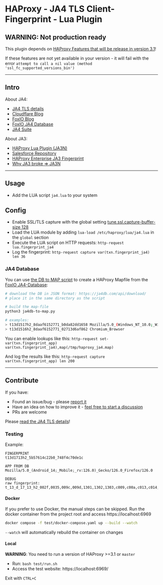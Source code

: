 # HAProxy - JA4 TLS Client-Fingerprint - Lua Plugin

## WARNING: Not production ready

This plugin depends on [HAProxy Features that will be release in version 3.1](https://github.com/haproxy/haproxy/issues/2495)!

If these features are not yet available in your version - it will fail with the error `attempt to call a nil value (method 'ssl_fc_supported_versions_bin')`

----

## Intro

About JA4:

* [JA4 TLS details](https://github.com/FoxIO-LLC/ja4/blob/main/technical_details/JA4.md)
* [Cloudflare Blog](https://blog.cloudflare.com/ja4-signals)
* [FoxIO Blog](https://blog.foxio.io/ja4%2B-network-fingerprinting)
* [FoxIO JA4 Database](https://ja4db.com/)
* [JA4 Suite](https://github.com/FoxIO-LLC/ja4/blob/main/technical_details/README.md)

About JA3:
* [HAProxy Lua Plugin (JA3N)](https://github.com/O-X-L/haproxy-ja3n)
* [Salesforce Repository](https://github.com/salesforce/ja3)
* [HAProxy Enterprise JA3 Fingerprint](https://customer-docs.haproxy.com/bot-management/client-fingerprinting/tls-fingerprint/)
* [Why JA3 broke => JA3N](https://github.com/salesforce/ja3/issues/88)

----

## Usage

* Add the LUA script `ja4.lua` to your system

## Config

* Enable SSL/TLS capture with the global setting [tune.ssl.capture-buffer-size 128](https://www.haproxy.com/documentation/haproxy-configuration-manual/latest/#tune.ssl.capture-buffer-size)
* Load the LUA module by adding `lua-load /etc/haproxy/lua/ja4.lua` in the `global` section
* Execute the LUA script on HTTP requests: `http-request lua.fingerprint_ja4`
* Log the fingerprint: `http-request capture var(txn.fingerprint_ja4) len 36`

### JA4 Database

You can use [the DB to MAP script](https://github.com/O-X-L/haproxy-ja4/blob/latest/ja4db-to-map.py) to create a HAProxy Mapfile from the [FoxIO JA4-Database](https://ja4db.com/):

```bash
# download the DB in JSON format: https://ja4db.com/api/download/
# place it in the same directory as the script

# build the map-file
python3 ja4db-to-map.py

# examples:
> t13d1517h2_8daaf6152771_b0da82dd1658 Mozilla/5.0_(Windows_NT_10.0;_Win64;_x64)_AppleWebKit/537.36_(KHTML,_like_Gecko)_Chrome/125.0.0.0_Safari/537.36
> t13d1516h2_8daaf6152771_02713d6af862 Chromium_Browser
```

You can enable lookups like this: `http-request set-var(txn.fingerprint_app) var(txn.fingerprint_ja4),map(/tmp/haproxy_ja4.map)`

And log the results like this: `http-request capture var(txn.fingerprint_app) len 200`

----

## Contribute

If you have:

* Found an issue/bug - please [report it](https://github.com/O-X-L/haproxy-ja4/issues/new)
* Have an idea on how to improve it - [feel free to start a discussion](https://github.com/O-X-L/haproxy-ja4/discussions/new/choose)
* PRs are welcome

Please [read the JA4 TLS details](https://github.com/FoxIO-LLC/ja4/blob/main/technical_details/JA4.md)!

### Testing

Example:
```
FINGERPRINT
t13d1713h2_5b57614c22b0_748f4c70de1c

APP FROM DB
Mozilla/5.0_(Android_14;_Mobile;_rv:126.0)_Gecko/126.0_Firefox/126.0

DEBUG
raw fingerprint: t_13_d_17_13_h2_002f,0035,009c,009d,1301,1302,1303,c009,c00a,c013,c014,c02b,c02c,c02f,c030,cca8,cca9_0005,000a,000b,000d,0017,001c,0022,002b,0033,fe0d,ff01_0403,0503,0603,0804,0805,0806,0401,0501,0601,0203,0201 
```

#### Docker

If you prefer to use Docker, the manual steps can be skipped.
Run the docker container from the project root and access https://localhost:6969

```bash
docker compose -f test/docker-compose.yaml up --build --watch
```

`--watch` will automatically rebuild the container on changes

#### Local

**WARNING**: You need to run a version of HAProxy >=3.1 or `master` 

* Run: `bash test/run.sh`
* Access the test website: https://localhost:6969/

Exit with `CTRL+C`

